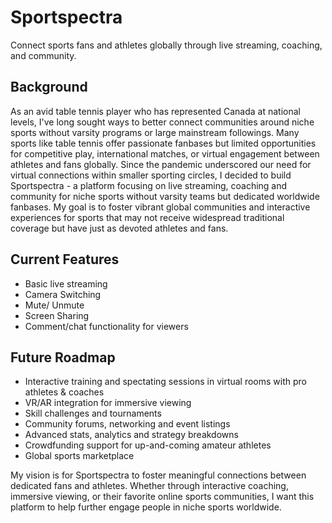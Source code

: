 # Sportspectra

Connect sports fans and athletes globally through live streaming, coaching, and community.

## Background

As an avid table tennis player who has represented Canada at national levels, I've long sought ways to better connect communities around niche sports without varsity programs or large mainstream followings. Many sports like table tennis offer passionate fanbases but limited opportunities for competitive play, international matches, or virtual engagement between athletes and fans globally. Since the pandemic underscored our need for virtual connections within smaller sporting circles, I decided to build Sportspectra - a platform focusing on live streaming, coaching and community for niche sports without varsity teams but dedicated worldwide fanbases. My goal is to foster vibrant global communities and interactive experiences for sports that may not receive widespread traditional coverage but have just as devoted athletes and fans.

## Current Features

- Basic live streaming
- Camera Switching
- Mute/ Unmute
- Screen Sharing
- Comment/chat functionality for viewers

## Future Roadmap

- Interactive training and spectating sessions in virtual rooms with pro athletes & coaches
- VR/AR integration for immersive viewing
- Skill challenges and tournaments
- Community forums, networking and event listings  
- Advanced stats, analytics and strategy breakdowns
- Crowdfunding support for up-and-coming amateur athletes
- Global sports marketplace

My vision is for Sportspectra to foster meaningful connections between dedicated fans and athletes. Whether through interactive coaching, immersive viewing, or their favorite online sports communities, I want this platform to help further engage people in niche sports worldwide.
